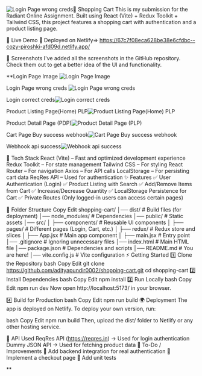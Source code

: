 ![Login Page wrong creds](https://github.com/user-attachments/assets/b83571b6-67ce-4d22-b3c6-6c8c7516f5b1)🛒 Shopping Cart This is my submission for the Radiant Online Assignment. Built using React (Vite) + Redux Toolkit + Tailwind CSS, this project features a shopping cart with authentication and a product listing page.

🚀 Live Demo 🔗 Deployed on Netlify=> https://67c7f08eca628be38e6cfdbc--cozy-piroshki-afd09d.netlify.app/

📸 Screenshots I've added all the screenshots in the GitHub repository. Check them out to get a better idea of the UI and functionality.

**Login Page Image ![Login Page Image](https://github.com/user-attachments/assets/14ddc0bc-95ab-4a6e-933f-63586f91c3b3)


Login Page wrong creds ![Login Page wrong creds](https://github.com/user-attachments/assets/2889302b-45a8-49b1-8782-8fda40b5e558)



Login correct creds![Login correct creds](https://github.com/user-attachments/assets/373898bb-e239-4f6e-ac6c-8f193da458ee)


Product Listing Page(Home) PLP![Product Listing Page(Home) PLP](https://github.com/user-attachments/assets/4789c415-4932-4c76-b75c-9ebef252231c)


Product Detail Page (PDP)![Product Detail Page (PLP)](https://github.com/user-attachments/assets/93d2400e-6210-4d43-9db7-e32738e770bd)


Cart Page Buy success webhook![Cart Page Buy success webhook](https://github.com/user-attachments/assets/2b597dee-72fb-4764-a7ff-7a55023f3cc6)


Webhook api success![Webhook api success](https://github.com/user-attachments/assets/665e86dc-3ba9-40c5-b355-09dcfac0a572)


🔧 Tech Stack React (Vite) – Fast and optimized development experience Redux Toolkit – For state management Tailwind CSS – For styling React Router – For navigation Axios – For API calls LocalStorage – For persisting cart data ReqRes API – Used for authentication ✨ Features ✅ User Authentication (Login) ✅ Product Listing with Search ✅ Add/Remove Items from Cart ✅ Increase/Decrease Quantity ✅ LocalStorage Persistence for Cart ✅ Private Routes (Only logged-in users can access certain pages)

📂 Folder Structure Copy Edit shopping-cart/ │── dist/ # Build files (for deployment) │── node_modules/ # Dependencies │── public/ # Static assets │── src/ │ ├── components/ # Reusable UI components │ ├── pages/ # Different pages (Login, Cart, etc.) │ ├── redux/ # Redux store and slices │ ├── App.jsx # Main app component │ ├── main.jsx # Entry point │── .gitignore # Ignoring unnecessary files │── index.html # Main HTML file │── package.json # Dependencies and scripts │── README.md # You are here!
│── vite.config.js # Vite configuration ⚡ Getting Started 1️⃣ Clone the Repository bash Copy Edit git clone https://github.com/adityapundir0002/shopping-cart.git cd shopping-cart 2️⃣ Install Dependencies bash Copy Edit npm install 3️⃣ Run Locally bash Copy Edit npm run dev Now open http://localhost:5173/ in your browser.

4️⃣ Build for Production bash Copy Edit npm run build 🌍 Deployment The app is deployed on Netlify. To deploy your own version, run:

bash Copy Edit npm run build Then, upload the dist/ folder to Netlify or any other hosting service.

📌 API Used ReqRes API (https://reqres.in) → Used for login authentication Dummy JSON API → Used for fetching product data 🎯 To-Do / Improvements 🔹 Add backend integration for real authentication 🔹 Implement a checkout page 🔹 Add unit tests

**
